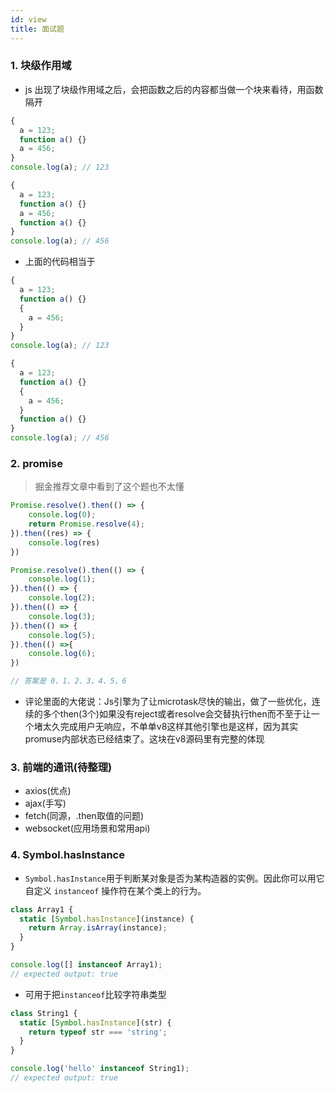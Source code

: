```yaml
---
id: view
title: 面试题
---
```


### 1. 块级作用域

- js 出现了块级作用域之后，会把函数之后的内容都当做一个块来看待，用函数隔开

```js
{
  a = 123;
  function a() {}
  a = 456;
}
console.log(a); // 123

{
  a = 123;
  function a() {}
  a = 456;
  function a() {}
}
console.log(a); // 456
```

- 上面的代码相当于

```js
{
  a = 123;
  function a() {}
  {
    a = 456;
  }
}
console.log(a); // 123

{
  a = 123;
  function a() {}
  {
    a = 456;
  }
  function a() {}
}
console.log(a); // 456
```

### 2. promise

> 掘金推荐文章中看到了这个题也不太懂

```js
Promise.resolve().then(() => {
    console.log(0);
    return Promise.resolve(4);
}).then((res) => {
    console.log(res)
})

Promise.resolve().then(() => {
    console.log(1);
}).then(() => {
    console.log(2);
}).then(() => {
    console.log(3);
}).then(() => {
    console.log(5);
}).then(() =>{
    console.log(6);
})

// 答案是 0、1、2、3、4、5、6
```

- 评论里面的大佬说：Js引擎为了让microtask尽快的输出，做了一些优化，连续的多个then(3个)如果没有reject或者resolve会交替执行then而不至于让一个堵太久完成用户无响应，不单单v8这样其他引擎也是这样，因为其实promuse内部状态已经结束了。这块在v8源码里有完整的体现

### 3. 前端的通讯(待整理)
- axios(优点)
- ajax(手写)
- fetch(同源，.then取值的问题)
- websocket(应用场景和常用api)

### 4. Symbol.hasInstance
- `Symbol.hasInstance`用于判断某对象是否为某构造器的实例。因此你可以用它自定义 `instanceof` 操作符在某个类上的行为。
```js
class Array1 {
  static [Symbol.hasInstance](instance) {
    return Array.isArray(instance);
  }
}

console.log([] instanceof Array1);
// expected output: true
```
- 可用于把`instanceof`比较字符串类型
```js
class String1 {
  static [Symbol.hasInstance](str) {
    return typeof str === 'string';
  }
}

console.log('hello' instanceof String1);
// expected output: true
```
